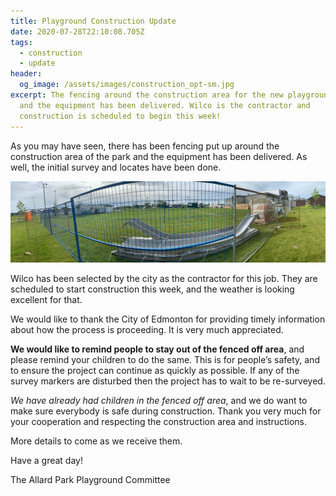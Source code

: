 ```yaml
---
title: Playground Construction Update
date: 2020-07-28T22:10:08.705Z
tags:
  - construction
  - update
header:
  og_image: /assets/images/construction_opt-sm.jpg
excerpt: The fencing around the construction area for the new playground is up
  and the equipment has been delivered. Wilco is the contractor and
  construction is scheduled to begin this week!
---
```

As you may have seen, there has been fencing put up around the construction area of the park and the equipment has been delivered. As well, the initial survey and locates have been done. 

[![Construction fencing and equipment](/assets/images/construction_opt.jpg "Current image of Playground Construction Site")](/assets/images/construction_opt.jpg)

Wilco has been selected by the city as the contractor for this job. They are scheduled to start construction this week, and the weather is looking excellent for that.

We would like to thank the City of Edmonton for providing timely information about how the process is proceeding. It is very much appreciated. 

**We would like to remind people to stay out of the fenced off area**, and please remind your children to do the same. This is for people’s safety, and to ensure the project can continue as quickly as possible. If any of the survey markers are disturbed then the project has to wait to be re-surveyed.

*We have already had children in the fenced off area*, and we do want to make sure everybody is safe during construction. Thank you very much for your cooperation and respecting the construction area and instructions.

More details to come as we receive them.

Have a great day!

The Allard Park Playground Committee